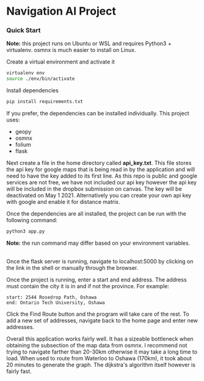 # Navigation AI Project

### Quick Start
__Note:__ this project runs on Ubuntu or WSL and requires Python3 + virtualenv. osmnx is much easier to install on Linux.

Create a virtual environment and activate it
```bash
virtualenv env
source ./env/bin/activate
```

Install dependencies
```bash
pip install requirements.txt
```

If you prefer, the dependencies can be installed individually. This project uses:
* geopy
* osmnx
* folium
* flask

Next create a file in the home directory called __api_key.txt__. This file stores the api key for google maps that is being read in by the application and will need to have the key added to its first line. As this repo is public and google services are not free, we have not included our api key however the api key will be included in the dropbox submission on canvas. The key will be deactivated on May 1 2021. Alternatively you can create your own api key with google and enable it for distance matrix.

Once the dependencies are all installed, the project can be run with the following command:
```bash
python3 app.py
```
__Note:__ the run command may differ based on your environment variables.
<br>
<br>

Once the flask server is running, navigate to localhost:5000 by clicking on the link in the shell or manually through the browser.

Once the project is running, enter a start and end address. The address must contain the city it is in and if not the province. For example:
```
start: 2544 Rosedrop Path, Oshawa
end: Ontario Tech University, Oshawa
```

Click the Find Route button and the program will take care of the rest. To add a new set of addresses, navigate back to the home page and enter new addresses.

Overall this application works fairly well. It has a sizeable bottleneck when obtaining the subsection of the map data from osmnx. I recommend not trying to navigate farther than 20-30km otherwise it may take a long time to load. When used to route from Waterloo to Oshawa (170km), it took about 20 minutes to generate the graph. The dijkstra's algorithm itself however is fairly fast.


